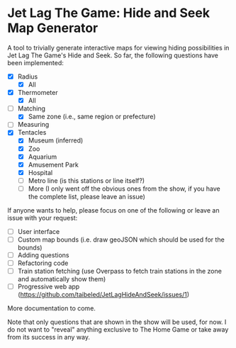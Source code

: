 # Jet Lag The Game: Hide and Seek Map Generator

A tool to trivially generate interactive maps for viewing hiding possibilities in Jet Lag The Game's Hide and Seek. So far, the following questions have been implemented:

- [x] Radius
  - [x] All
- [x] Thermometer
  - [x] All
- [ ] Matching
  - [x] Same zone (i.e., same region or prefecture)
- [ ] Measuring
- [x] Tentacles
  - [x] Museum (inferred)
  - [x] Zoo
  - [x] Aquarium
  - [x] Amusement Park
  - [x] Hospital
  - [ ] Metro line (is this stations or line itself?)
  - [ ] More (I only went off the obvious ones from the show, if you have the complete list, please leave an issue)

If anyone wants to help, please focus on one of the following or leave an issue with your request:

- [ ] User interface
- [ ] Custom map bounds (i.e. draw geoJSON which should be used for the bounds)
- [ ] Adding questions
- [ ] Refactoring code
- [ ] Train station fetching (use Overpass to fetch train stations in the zone and automatically show them)
- [ ] Progressive web app (https://github.com/taibeled/JetLagHideAndSeek/issues/1)

More documentation to come.

Note that only questions that are shown in the show will be used, for now. I do not want to "reveal" anything exclusive to The Home Game or take away from its success in any way.

